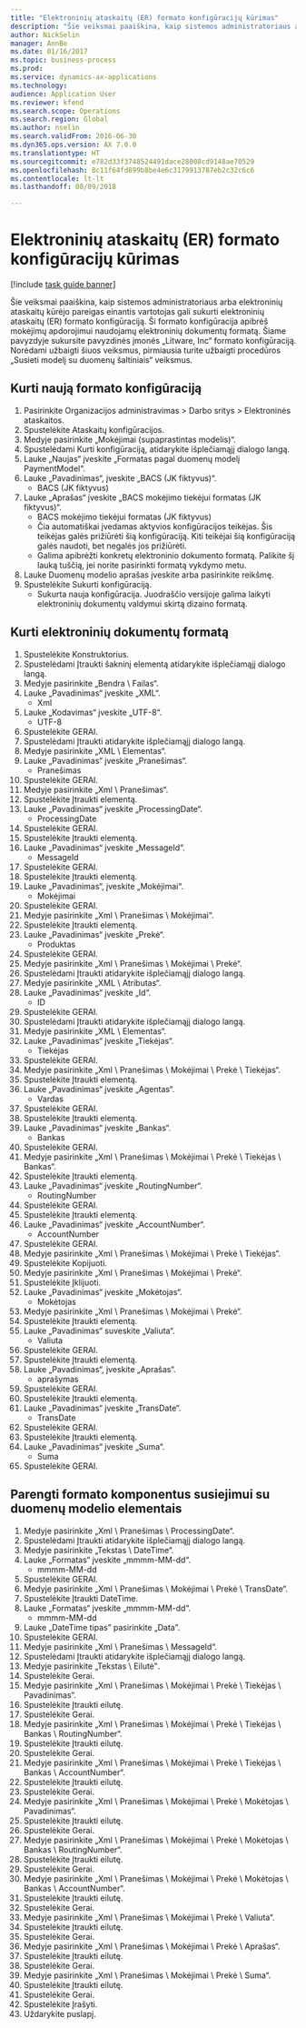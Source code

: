 ```yaml
--- 
title: "Elektroninių ataskaitų (ER) formato konfigūracijų kūrimas"
description: "Šie veiksmai paaiškina, kaip sistemos administratoriaus arba elektroninių ataskaitų kūrėjo pareigas einantis vartotojas gali sukurti elektroninių ataskaitų (ER) formato konfigūraciją."
author: NickSelin
manager: AnnBe
ms.date: 01/16/2017
ms.topic: business-process
ms.prod: 
ms.service: dynamics-ax-applications
ms.technology: 
audience: Application User
ms.reviewer: kfend
ms.search.scope: Operations
ms.search.region: Global
ms.author: nselin
ms.search.validFrom: 2016-06-30
ms.dyn365.ops.version: AX 7.0.0
ms.translationtype: HT
ms.sourcegitcommit: e782d33f3748524491dace28008cd9148ae70529
ms.openlocfilehash: 8c11f64fd899b8be4e6c3179913787eb2c32c6c6
ms.contentlocale: lt-lt
ms.lasthandoff: 08/09/2018

---
```

# <a name="create-electronic-reporting-er-format-configurations"></a>Elektroninių ataskaitų (ER) formato konfigūracijų kūrimas

[!include [task guide banner](../../includes/task-guide-banner.md)]

Šie veiksmai paaiškina, kaip sistemos administratoriaus arba elektroninių ataskaitų kūrėjo pareigas einantis vartotojas gali sukurti elektroninių ataskaitų (ER) formato konfigūraciją. Ši formato konfigūracija apibrėš mokėjimų apdorojimui naudojamų elektroninių dokumentų formatą. Šiame pavyzdyje sukursite pavyzdinės įmonės „Litware, Inc“ formato konfigūraciją. Norėdami užbaigti šiuos veiksmus, pirmiausia turite užbaigti procedūros „Susieti modelį su duomenų šaltiniais“ veiksmus.


## <a name="create-a-new-format-configuration"></a>Kurti naują formato konfigūraciją
1. Pasirinkite Organizacijos administravimas > Darbo sritys > Elektroninės ataskaitos.
2. Spustelėkite Ataskaitų konfigūracijos.
3. Medyje pasirinkite „Mokėjimai (supaprastintas modelis)“.
4. Spustelėdami Kurti konfigūraciją, atidarykite išplečiamąjį dialogo langą.
5. Lauke „Naujas“ įveskite „Formatas pagal duomenų modelį PaymentModel“.
6. Lauke „Pavadinimas“, įveskite „BACS (JK fiktyvus)“.
    * BACS (JK fiktyvus)  
7. Lauke „Aprašas“ įveskite „BACS mokėjimo tiekėjui formatas (JK fiktyvus)“.
    * BACS mokėjimo tiekėjui formatas (JK fiktyvus)  
    * Čia automatiškai įvedamas aktyvios konfigūracijos teikėjas. Šis teikėjas galės prižiūrėti šią konfigūraciją. Kiti teikėjai šią konfigūraciją galės naudoti, bet negalės jos prižiūrėti.  
    * Galima apibrėžti konkretų elektroninio dokumento formatą. Palikite šį lauką tuščią, jei norite pasirinkti formatą vykdymo metu.  
8. Lauke Duomenų modelio aprašas įveskite arba pasirinkite reikšmę.
9. Spustelėkite Sukurti konfigūraciją.
    * Sukurta nauja konfigūracija. Juodraščio versijoje galima laikyti elektroninių dokumentų valdymui skirtą dizaino formatą.  

## <a name="design-format-of-electronic-document"></a>Kurti elektroninių dokumentų formatą
1. Spustelėkite Konstruktorius.
2. Spustelėdami Įtraukti šakninį elementą atidarykite išplečiamąjį dialogo langą.
3. Medyje pasirinkite „Bendra \ Failas“.
4. Lauke „Pavadinimas“ įveskite „XML“.
    * Xml  
5. Lauke „Kodavimas“ įveskite „UTF-8“.
    * UTF-8  
6. Spustelėkite GERAI.
7. Spustelėdami Įtraukti atidarykite išplečiamąjį dialogo langą.
8. Medyje pasirinkite „XML \ Elementas“.
9. Lauke „Pavadinimas“ įveskite „Pranešimas“.
    * Pranešimas  
10. Spustelėkite GERAI.
11. Medyje pasirinkite „Xml \ Pranešimas“.
12. Spustelėkite Įtraukti elementą.
13. Lauke „Pavadinimas“ įveskite „ProcessingDate“.
    * ProcessingDate  
14. Spustelėkite GERAI.
15. Spustelėkite Įtraukti elementą.
16. Lauke „Pavadinimas“ įveskite „MessageId“.
    * MessageId  
17. Spustelėkite GERAI.
18. Spustelėkite Įtraukti elementą.
19. Lauke „Pavadinimas“, įveskite „Mokėjimai“.
    * Mokėjimai  
20. Spustelėkite GERAI.
21. Medyje pasirinkite „Xml \ Pranešimas \ Mokėjimai“.
22. Spustelėkite Įtraukti elementą.
23. Lauke „Pavadinimas“ įveskite „Prekė“.
    * Produktas  
24. Spustelėkite GERAI.
25. Medyje pasirinkite „Xml \ Pranešimas \ Mokėjimai \ Prekė“.
26. Spustelėdami Įtraukti atidarykite išplečiamąjį dialogo langą.
27. Medyje pasirinkite „XML \ Atributas“.
28. Lauke „Pavadinimas“ įveskite „Id“.
    * ID  
29. Spustelėkite GERAI.
30. Spustelėdami Įtraukti atidarykite išplečiamąjį dialogo langą.
31. Medyje pasirinkite „XML \ Elementas“.
32. Lauke „Pavadinimas“ įveskite „Tiekėjas“.
    * Tiekėjas  
33. Spustelėkite GERAI.
34. Medyje pasirinkite „Xml \ Pranešimas \ Mokėjimai \ Prekė \ Tiekėjas“.
35. Spustelėkite Įtraukti elementą.
36. Lauke „Pavadinimas“ įveskite „Agentas“.
    * Vardas  
37. Spustelėkite GERAI.
38. Spustelėkite Įtraukti elementą.
39. Lauke „Pavadinimas“ įveskite „Bankas“.
    * Bankas  
40. Spustelėkite GERAI.
41. Medyje pasirinkite „Xml \ Pranešimas \ Mokėjimai \ Prekė \ Tiekėjas \ Bankas“.
42. Spustelėkite Įtraukti elementą.
43. Lauke „Pavadinimas“ įveskite „RoutingNumber“.
    * RoutingNumber  
44. Spustelėkite GERAI.
45. Spustelėkite Įtraukti elementą.
46. Lauke „Pavadinimas“ įveskite „AccountNumber“.
    * AccountNumber  
47. Spustelėkite GERAI.
48. Medyje pasirinkite „Xml \ Pranešimas \ Mokėjimai \ Prekė \ Tiekėjas“.
49. Spustelėkite Kopijuoti.
50. Medyje pasirinkite „Xml \ Pranešimas \ Mokėjimai \ Prekė“.
51. Spustelėkite Įklijuoti.
52. Lauke „Pavadinimas“ įveskite „Mokėtojas“.
    * Mokėtojas  
53. Medyje pasirinkite „Xml \ Pranešimas \ Mokėjimai \ Prekė“.
54. Spustelėkite Įtraukti elementą.
55. Lauke „Pavadinimas“ suveskite „Valiuta“.
    * Valiuta  
56. Spustelėkite GERAI.
57. Spustelėkite Įtraukti elementą.
58. Lauke „Pavadinimas“, įveskite „Aprašas“.
    * aprašymas  
59. Spustelėkite GERAI.
60. Spustelėkite Įtraukti elementą.
61. Lauke „Pavadinimas“ įveskite „TransDate“.
    * TransDate  
62. Spustelėkite GERAI.
63. Spustelėkite Įtraukti elementą.
64. Lauke „Pavadinimas“ įveskite „Suma“.
    * Suma  
65. Spustelėkite GERAI.

## <a name="prepare-format-components-for-mapping-to-data-model-elements"></a>Parengti formato komponentus susiejimui su duomenų modelio elementais
1. Medyje pasirinkite „Xml \ Pranešimas \ ProcessingDate“.
2. Spustelėdami Įtraukti atidarykite išplečiamąjį dialogo langą.
3. Medyje pasirinkite „Tekstas \ DateTime“.
4. Lauke „Formatas“ įveskite „mmmm-MM-dd“.
    * mmmm-MM-dd  
5. Spustelėkite GERAI.
6. Medyje pasirinkite „Xml \ Pranešimas \ Mokėjimai \ Prekė \ TransDate“.
7. Spustelėkite Įtraukti DateTime.
8. Lauke „Formatas“ įveskite „mmmm-MM-dd“.
    * mmmm-MM-dd  
9. Lauke „DateTime tipas” pasirinkite „Data”.
10. Spustelėkite GERAI.
11. Medyje pasirinkite „Xml \ Pranešimas \ MessageId“.
12. Spustelėdami Įtraukti atidarykite išplečiamąjį dialogo langą.
13. Medyje pasirinkite „Tekstas \ Eilutė‟.
14. Spustelėkite Gerai.
15. Medyje pasirinkite „Xml \ Pranešimas \ Mokėjimai \ Prekė \ Tiekėjas \ Pavadinimas“.
16. Spustelėkite Įtraukti eilutę.
17. Spustelėkite Gerai.
18. Medyje pasirinkite „Xml \ Pranešimas \ Mokėjimai \ Prekė \ Tiekėjas \ Bankas \ RoutingNumber“.
19. Spustelėkite Įtraukti eilutę.
20. Spustelėkite Gerai.
21. Medyje pasirinkite „Xml \ Pranešimas \ Mokėjimai \ Prekė \ Tiekėjas \ Bankas \ AccountNumber“.
22. Spustelėkite Įtraukti eilutę.
23. Spustelėkite Gerai.
24. Medyje pasirinkite „Xml \ Pranešimas \ Mokėjimai \ Prekė \ Mokėtojas \ Pavadinimas“.
25. Spustelėkite Įtraukti eilutę.
26. Spustelėkite Gerai.
27. Medyje pasirinkite „Xml \ Pranešimas \ Mokėjimai \ Prekė \ Mokėtojas \ Bankas \ RoutingNumber“.
28. Spustelėkite Įtraukti eilutę.
29. Spustelėkite Gerai.
30. Medyje pasirinkite „Xml \ Pranešimas \ Mokėjimai \ Prekė \ Mokėtojas \ Bankas \ AccountNumber“.
31. Spustelėkite Įtraukti eilutę.
32. Spustelėkite Gerai.
33. Medyje pasirinkite „Xml \ Pranešimas \ Mokėjimai \ Prekė \ Valiuta“.
34. Spustelėkite Įtraukti eilutę.
35. Spustelėkite Gerai.
36. Medyje pasirinkite „Xml \ Pranešimas \ Mokėjimai \ Prekė \ Aprašas“.
37. Spustelėkite Įtraukti eilutę.
38. Spustelėkite Gerai.
39. Medyje pasirinkite „Xml \ Pranešimas \ Mokėjimai \ Prekė \ Suma“.
40. Spustelėkite Įtraukti eilutę.
41. Spustelėkite Gerai.
42. Spustelėkite Įrašyti.
43. Uždarykite puslapį.


